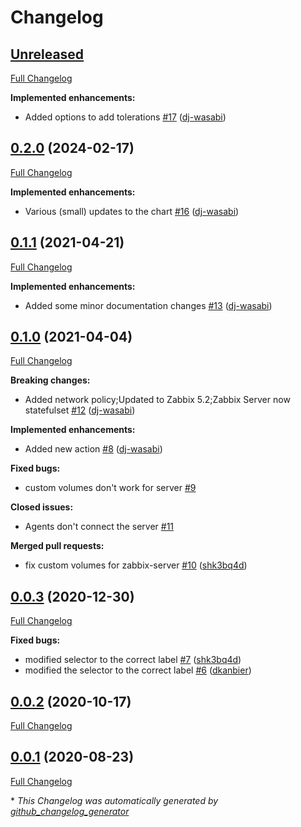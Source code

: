 # Changelog

## [Unreleased](https://github.com/dj-wasabi/helm-zabbix/tree/HEAD)

[Full Changelog](https://github.com/dj-wasabi/helm-zabbix/compare/0.2.0...HEAD)

**Implemented enhancements:**

- Added options to add tolerations [\#17](https://github.com/dj-wasabi/helm-zabbix/pull/17) ([dj-wasabi](https://github.com/dj-wasabi))

## [0.2.0](https://github.com/dj-wasabi/helm-zabbix/tree/0.2.0) (2024-02-17)

[Full Changelog](https://github.com/dj-wasabi/helm-zabbix/compare/0.1.1...0.2.0)

**Implemented enhancements:**

- Various \(small\) updates to the chart [\#16](https://github.com/dj-wasabi/helm-zabbix/pull/16) ([dj-wasabi](https://github.com/dj-wasabi))

## [0.1.1](https://github.com/dj-wasabi/helm-zabbix/tree/0.1.1) (2021-04-21)

[Full Changelog](https://github.com/dj-wasabi/helm-zabbix/compare/0.1.0...0.1.1)

**Implemented enhancements:**

- Added some minor documentation changes [\#13](https://github.com/dj-wasabi/helm-zabbix/pull/13) ([dj-wasabi](https://github.com/dj-wasabi))

## [0.1.0](https://github.com/dj-wasabi/helm-zabbix/tree/0.1.0) (2021-04-04)

[Full Changelog](https://github.com/dj-wasabi/helm-zabbix/compare/0.0.3...0.1.0)

**Breaking changes:**

- Added network policy;Updated to Zabbix 5.2;Zabbix Server now statefulset [\#12](https://github.com/dj-wasabi/helm-zabbix/pull/12) ([dj-wasabi](https://github.com/dj-wasabi))

**Implemented enhancements:**

- Added new action [\#8](https://github.com/dj-wasabi/helm-zabbix/pull/8) ([dj-wasabi](https://github.com/dj-wasabi))

**Fixed bugs:**

- custom volumes don't work for server [\#9](https://github.com/dj-wasabi/helm-zabbix/issues/9)

**Closed issues:**

- Agents don't connect the server [\#11](https://github.com/dj-wasabi/helm-zabbix/issues/11)

**Merged pull requests:**

- fix custom volumes for zabbix-server [\#10](https://github.com/dj-wasabi/helm-zabbix/pull/10) ([shk3bq4d](https://github.com/shk3bq4d))

## [0.0.3](https://github.com/dj-wasabi/helm-zabbix/tree/0.0.3) (2020-12-30)

[Full Changelog](https://github.com/dj-wasabi/helm-zabbix/compare/0.0.2...0.0.3)

**Fixed bugs:**

- modified selector to the correct label [\#7](https://github.com/dj-wasabi/helm-zabbix/pull/7) ([shk3bq4d](https://github.com/shk3bq4d))
- modified the selector to the correct label [\#6](https://github.com/dj-wasabi/helm-zabbix/pull/6) ([dkanbier](https://github.com/dkanbier))

## [0.0.2](https://github.com/dj-wasabi/helm-zabbix/tree/0.0.2) (2020-10-17)

[Full Changelog](https://github.com/dj-wasabi/helm-zabbix/compare/0.0.1...0.0.2)

## [0.0.1](https://github.com/dj-wasabi/helm-zabbix/tree/0.0.1) (2020-08-23)

[Full Changelog](https://github.com/dj-wasabi/helm-zabbix/compare/af5305f35b8119976441ffb51dcfebd66ed67df9...0.0.1)



\* *This Changelog was automatically generated by [github_changelog_generator](https://github.com/github-changelog-generator/github-changelog-generator)*
